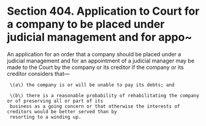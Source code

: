 # Section 404. Application to Court for a company to be placed under judicial management and for appo~

An application for an order that a company should be placed under a judicial management and for an appointment of a judicial manager may be made to the Court by the company or its creditor if the company or its creditor considers that—

     \(a\) the company is or will be unable to pay its debts; and

     \(b\) there is a reasonable probability of rehabilitating the company or of preserving all or part of its  
     business as a going concern or that otherwise the interests of creditors would be better served than by  
     resorting to a winding up.

